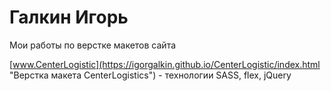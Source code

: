 

# Галкин Игорь 
Мои работы по верстке макетов сайта

[www.CenterLogistic](https://igorgalkin.github.io/CenterLogistic/index.html "Верстка макета CenterLogistics") - технологии SASS, flex, jQuery
